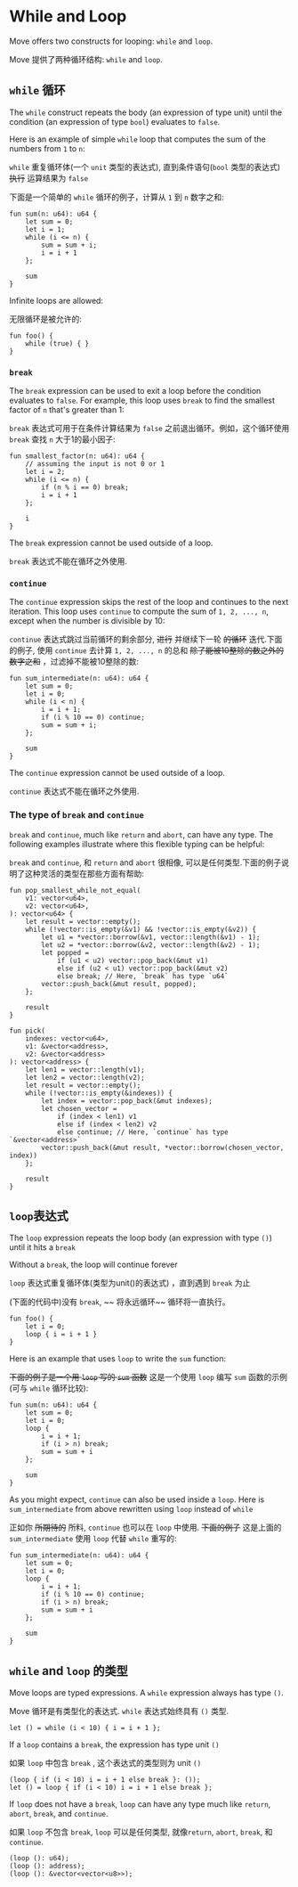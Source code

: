 # While and Loop

Move offers two constructs for looping: `while` and `loop`.

Move 提供了两种循环结构: `while` and `loop`.

## `while` 循环

The `while` construct repeats the body (an expression of type unit) until the condition (an expression of type `bool`) evaluates to `false`.

Here is an example of simple `while` loop that computes the sum of the numbers from `1` to `n`:

`while` 重复循环体(一个 `unit` 类型的表达式), 直到条件语句(`bool` 类型的表达式) ~~执行~~ 运算结果为 `false`

下面是一个简单的 `while` 循环的例子，计算从 `1` 到 `n` 数字之和:

```move
fun sum(n: u64): u64 {
    let sum = 0;
    let i = 1;
    while (i <= n) {
        sum = sum + i;
        i = i + 1
    };

    sum
}
```

Infinite loops are allowed:

无限循环是被允许的:

```move=
fun foo() {
    while (true) { }
}
```

### `break`

The `break` expression can be used to exit a loop before the condition evaluates to `false`. For example, this loop uses `break` to find the smallest factor of `n` that's greater than 1:

`break` 表达式可用于在条件计算结果为 `false` 之前退出循环。例如，这个循环使用 `break` 查找 `n` 大于1的最小因子:

```move
fun smallest_factor(n: u64): u64 {
    // assuming the input is not 0 or 1
    let i = 2;
    while (i <= n) {
        if (n % i == 0) break;
        i = i + 1
    };

    i
}
```

The `break` expression cannot be used outside of a loop.

`break` 表达式不能在循环之外使用.

### `continue`

The `continue` expression skips the rest of the loop and continues to the next iteration. This loop uses `continue` to compute the sum of `1, 2, ..., n`, except when the number is divisible by 10:

`continue` 表达式跳过当前循环的剩余部分,  ~~进行~~ 并继续下一轮 ~~的循环~~ 迭代.下面的例子, 使用 `continue` 去计算 `1, 2, ..., n` 的总和 ~~除了能被10整除的数之外的数字之和~~ ，过滤掉不能被10整除的数:

```move
fun sum_intermediate(n: u64): u64 {
    let sum = 0;
    let i = 0;
    while (i < n) {
        i = i + 1;
        if (i % 10 == 0) continue;
        sum = sum + i;
    };

    sum
}
```

The `continue` expression cannot be used outside of a loop.

`continue` 表达式不能在循环之外使用.

### The type of `break` and `continue`

`break` and `continue`, much like `return` and `abort`, can have any type. The following examples illustrate where this flexible typing can be helpful:

`break` and `continue`, 和 `return` and `abort`  很相像, 可以是任何类型.下面的例子说明了这种灵活的类型在那些方面有帮助:

```move
fun pop_smallest_while_not_equal(
    v1: vector<u64>,
    v2: vector<u64>,
): vector<u64> {
    let result = vector::empty();
    while (!vector::is_empty(&v1) && !vector::is_empty(&v2)) {
        let u1 = *vector::borrow(&v1, vector::length(&v1) - 1);
        let u2 = *vector::borrow(&v2, vector::length(&v2) - 1);
        let popped =
            if (u1 < u2) vector::pop_back(&mut v1)
            else if (u2 < u1) vector::pop_back(&mut v2)
            else break; // Here, `break` has type `u64`
        vector::push_back(&mut result, popped);
    };

    result
}

fun pick(
    indexes: vector<u64>,
    v1: &vector<address>,
    v2: &vector<address>
): vector<address> {
    let len1 = vector::length(v1);
    let len2 = vector::length(v2);
    let result = vector::empty();
    while (!vector::is_empty(&indexes)) {
        let index = vector::pop_back(&mut indexes);
        let chosen_vector =
            if (index < len1) v1
            else if (index < len2) v2
            else continue; // Here, `continue` has type `&vector<address>`
        vector::push_back(&mut result, *vector::borrow(chosen_vector, index))
    };

    result
}
```

## `loop`表达式

The `loop` expression repeats the loop body (an expression with type `()`) until it hits a `break`

Without a `break`, the loop will continue forever

`loop` 表达式重复循环体(类型为unit()的表达式) ，直到遇到 `break` 为止

(下面的代码中)没有 `break`, ~~ 将永远循环~~ 循环将一直执行。

```move
fun foo() {
    let i = 0;
    loop { i = i + 1 }
}
```

Here is an example that uses `loop` to write the `sum` function:

~~下面的例子是一个用 `loop` 写的 `sum` 函数~~ 这是一个使用 `loop` 编写 `sum` 函数的示例(可与 `while` 循环比较):

```move
fun sum(n: u64): u64 {
    let sum = 0;
    let i = 0;
    loop {
        i = i + 1;
        if (i > n) break;
        sum = sum + i
    };

    sum
}
```

As you might expect, `continue` can also be used inside a `loop`. Here is `sum_intermediate` from above rewritten using `loop` instead of `while`

正如你 ~~所期待的~~ 所料, `continue` 也可以在 `loop` 中使用. ~~下面的例子~~ 这是上面的 `sum_intermediate` 使用 `loop` 代替 `while` 重写的:

```move
fun sum_intermediate(n: u64): u64 {
    let sum = 0;
    let i = 0;
    loop {
        i = i + 1;
        if (i % 10 == 0) continue;
        if (i > n) break;
        sum = sum + i
    };

    sum
}
```

## `while` and `loop` 的类型

Move loops are typed expressions. A `while` expression always has type `()`.

Move 循环是有类型化的表达式. `while` 表达式始终具有 `()` 类型.

```move
let () = while (i < 10) { i = i + 1 };
```

If a `loop` contains a `break`, the expression has type unit `()`

如果 `loop` 中包含 `break` , 这个表达式的类型则为 unit `()`


```move
(loop { if (i < 10) i = i + 1 else break }: ());
let () = loop { if (i < 10) i = i + 1 else break };
```

If `loop` does not have a `break`, `loop` can have any type much like `return`, `abort`, `break`, and `continue`.

如果 `loop` 不包含 `break`, `loop` 可以是任何类型, 就像`return`, `abort`, `break`, 和 `continue`.

```move
(loop (): u64);
(loop (): address);
(loop (): &vector<vector<u8>>);
```

